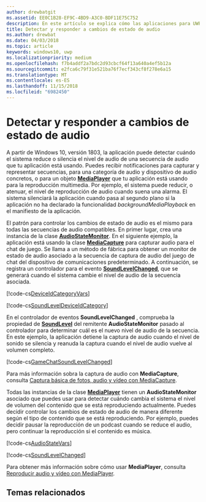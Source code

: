 ```yaml
---
author: drewbatgit
ms.assetid: EE0C1B28-EF9C-4BD9-A3C0-BDF11E75C752
description: En este artículo se explica cómo las aplicaciones para UWP pueden detectar y responder a los cambios iniciados por el sistema en los niveles de secuencia de audio
title: Detectar y responder a cambios de estado de audio
ms.author: drewbat
ms.date: 04/03/2018
ms.topic: article
keywords: windows10, uwp
ms.localizationpriority: medium
ms.openlocfilehash: f7b4addf2a7bdc2d93cbcf64f13a640a4ef5b12a
ms.sourcegitcommit: e2fca6c79f31e521ba76f7ecf343cf8f278e6a15
ms.translationtype: MT
ms.contentlocale: es-ES
ms.lasthandoff: 11/15/2018
ms.locfileid: "6982450"
---
```

# <a name="detect-and-respond-to-audio-state-changes"></a>Detectar y responder a cambios de estado de audio
A partir de Windows 10, versión 1803, la aplicación puede detectar cuándo el sistema reduce o silencia el nivel de audio de una secuencia de audio que tu aplicación está usando. Puedes recibir notificaciones para capturar y representar secuencias, para una categoría de audio y dispositivo de audio concretos, o para un objeto [**MediaPlayer**](https://docs.microsoft.com/en-us/uwp/api/Windows.Media.Playback.MediaPlayer) que tu aplicación está usando para la reproducción multimedia. Por ejemplo, el sistema puede reducir, o atenuar, el nivel de reproducción de audio cuando suena una alarma. El sistema silenciará la aplicación cuando pasa al segundo plano si la aplicación no ha declarado la funcionalidad *backgroundMediaPlayback* en el manifiesto de la aplicación. 

El patrón para controlar los cambios de estado de audio es el mismo para todas las secuencias de audio compatibles. En primer lugar, crea una instancia de la clase [**AudioStateMonitor**](https://docs.microsoft.com/uwp/api/windows.media.audio.audiostatemonitor). En el siguiente ejemplo, la aplicación está usando la clase [**MediaCapture**](https://msdn.microsoft.com/library/windows/apps/Windows.Media.Capture.MediaCapture) para capturar audio para el chat de juego. Se llama a un método de fábrica para obtener un monitor de estado de audio asociado a la secuencia de captura de audio del juego de chat del dispositivo de comunicaciones predeterminado.  A continuación, se registra un controlador para el evento [**SoundLevelChanged**](https://docs.microsoft.com/uwp/api/windows.media.audio.audiostatemonitor.soundlevelchanged), que se generará cuando el sistema cambie el nivel de audio de la secuencia asociada.

[!code-cs[DeviceIdCategoryVars](./code/SimpleCameraPreview_Win10/cs/MainPage.xaml.cs#SnippetDeviceIdCategoryVars)]

[!code-cs[SoundLevelDeviceIdCategory](./code/SimpleCameraPreview_Win10/cs/MainPage.xaml.cs#SnippetSoundLevelDeviceIdCategory)]

En el controlador de eventos **SoundLevelChanged** , comprueba la propiedad de [**SoundLevel**](https://docs.microsoft.com/uwp/api/windows.media.audio.audiostatemonitor.soundlevel) del remitente **AudioStateMonitor** pasado al controlador para determinar cuál es el nuevo nivel de audio de la secuencia. En este ejemplo, la aplicación detiene la captura de audio cuando el nivel de sonido se silencia y reanuda la captura cuando el nivel de audio vuelve al volumen completo.

[!code-cs[GameChatSoundLevelChanged](./code/SimpleCameraPreview_Win10/cs/MainPage.xaml.cs#SnippetGameChatSoundLevelChanged)]

Para más información sobra la captura de audio con **MediaCapture**, consulta [Captura básica de fotos, audio y vídeo con MediaCapture](basic-photo-video-and-audio-capture-with-MediaCapture.md).

Todas las instancias de la clase [**MediaPlayer**](https://msdn.microsoft.com/library/windows/apps/Windows.Media.Playback.MediaPlayer) tienen un **AudioStateMonitor** asociado que puedes usar para detectar cuándo cambia el sistema el nivel de volumen del contenido que se está reproduciendo actualmente. Puedes decidir controlar los cambios de estado de audio de manera diferente según el tipo de contenido que se está reproduciendo. Por ejemplo, puedes decidir pausar la reproducción de un podcast cuando se reduce el audio, pero continuar la reproducción si el contenido es música. 

[!code-cs[AudioStateVars](./code/MediaPlayer_RS1/cs/MainPage.xaml.cs#SnippetAudioStateVars)]

[!code-cs[SoundLevelChanged](./code/MediaPlayer_RS1/cs/MainPage.xaml.cs#SnippetSoundLevelChanged)]

Para obtener más información sobre cómo usar **MediaPlayer**, consulta [Reproducir audio y vídeo con MediaPlayer](play-audio-and-video-with-mediaplayer.md). 

## <a name="related-topics"></a>Temas relacionados